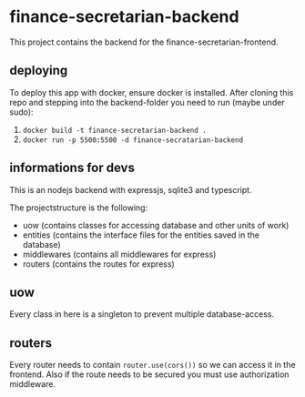 # finance-secretarian-backend
This project contains the backend for the finance-secretarian-frontend.

## deploying
To deploy this app with docker, ensure docker is installed. After cloning this repo and stepping into the backend-folder you need to run (maybe under sudo):
1. `docker build -t finance-secretarian-backend .`
2. `docker run -p 5500:5500 -d finance-secratarian-backend`

## informations for devs
This is an nodejs backend with expressjs, sqlite3 and typescript.

The projectstructure is the following:
 * uow (contains classes for accessing database and other units of work)
 * entities (contains the interface files for the entities saved in the database)
 * middlewares (contains all middlewares for express)
 * routers (contains the routes for express)

## uow
Every class in here is a singleton to prevent multiple database-access.

## routers
Every router needs to contain `router.use(cors())` so we can access it in the frontend. Also if the route needs to be secured you must use authorization middleware.